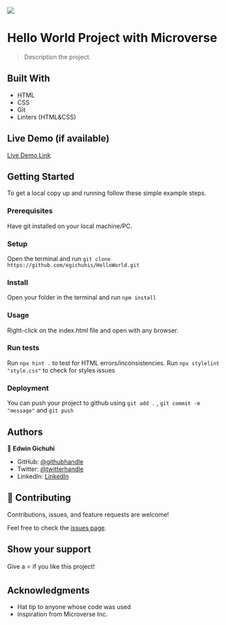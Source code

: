 ![](https://img.shields.io/badge/Microverse-blueviolet)

# Hello World Project with Microverse

> Description the project.

## Built With

- HTML
- CSS
- Git
- Linters (HTML&CSS)

## Live Demo (if available)

[Live Demo Link](https://github.com/egichuhis/HelloWorld)

## Getting Started

To get a local copy up and running follow these simple example steps.

### Prerequisites

Have git installed on your local machine/PC.

### Setup

Open the terminal and run `git clone https://github.com/egichuhis/HelloWorld.git`

### Install

Open your folder in the terminal and run `npm install`

### Usage

Right-click on the index.html file and open with any browser.

### Run tests

Run `npx hint .` to test for HTML errors/inconsistencies.
Run `npx stylelint "style.css"` to check for styles issues

### Deployment

You can push your project to github using `git add .` , `git commit -m "message"` and `git push`

## Authors

👤 **Edwin Gichuhi**

- GitHub: [@githubhandle](https://github.com/egichuhis/HelloWorld)
- Twitter: [@twitterhandle](https://twitter.com/egichuhis)
- LinkedIn: [LinkedIn](https://www.linkedin.com/in/edwin-gichuhi/)

## 🤝 Contributing

Contributions, issues, and feature requests are welcome!

Feel free to check the [issues page](https://github.com/egichuhis/HelloWorld/issues).

## Show your support

Give a ⭐️ if you like this project!

## Acknowledgments

- Hat tip to anyone whose code was used
- Inspiration from Microverse Inc.